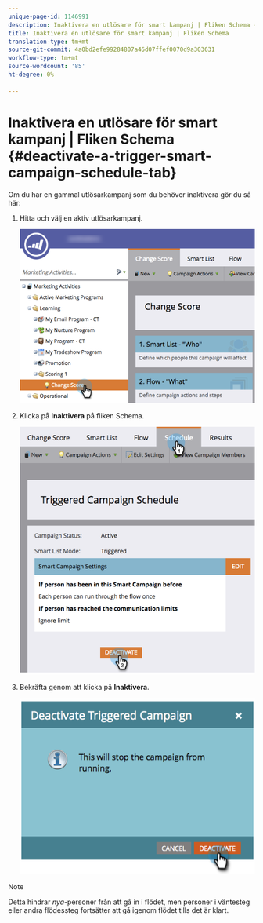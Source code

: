 ```yaml
---
unique-page-id: 1146991
description: Inaktivera en utlösare för smart kampanj | Fliken Schema - Marketo Docs - produktdokumentation
title: Inaktivera en utlösare för smart kampanj | Fliken Schema
translation-type: tm+mt
source-git-commit: 4a0bd2efe99284807a46d07ffef0070d9a303631
workflow-type: tm+mt
source-wordcount: '85'
ht-degree: 0%

---
```



# Inaktivera en utlösare för smart kampanj | Fliken Schema {#deactivate-a-trigger-smart-campaign-schedule-tab}

Om du har en gammal utlösarkampanj som du behöver inaktivera gör du så här:

1. Hitta och välj en aktiv utlösarkampanj.

   ![](assets/selectprogram-hands.png)

1. Klicka på **Inaktivera** på fliken Schema.

   ![](assets/deactivateprogram-hands.png)

1. Bekräfta genom att klicka på **Inaktivera**.

   ![](assets/image2014-9-22-13-3a59-3a6.png)

>[!NOTE]
>
>Detta hindrar *nya*-personer från att gå in i flödet, men personer i väntesteg eller andra flödessteg fortsätter att gå igenom flödet tills det är klart.
